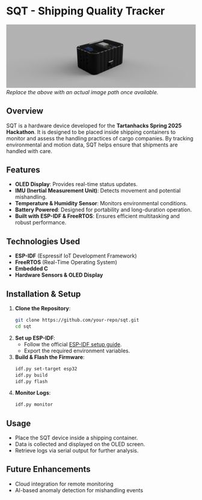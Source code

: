 # SQT - Shipping Quality Tracker

![Project Image](SQT.png)  
*Replace the above with an actual image path once available.*

## Overview
SQT is a hardware device developed for the **Tartanhacks Spring 2025 Hackathon**. It is designed to be placed inside shipping containers to monitor and assess the handling practices of cargo companies. By tracking environmental and motion data, SQT helps ensure that shipments are handled with care.

## Features
- **OLED Display**: Provides real-time status updates.
- **IMU (Inertial Measurement Unit)**: Detects movement and potential mishandling.
- **Temperature & Humidity Sensor**: Monitors environmental conditions.
- **Battery Powered**: Designed for portability and long-duration operation.
- **Built with ESP-IDF & FreeRTOS**: Ensures efficient multitasking and robust performance.

## Technologies Used
- **ESP-IDF** (Espressif IoT Development Framework)
- **FreeRTOS** (Real-Time Operating System)
- **Embedded C**
- **Hardware Sensors & OLED Display**

## Installation & Setup
1. **Clone the Repository**:
   ```sh
   git clone https://github.com/your-repo/sqt.git
   cd sqt
   ```
2. **Set up ESP-IDF**:
   - Follow the official [ESP-IDF setup guide](https://docs.espressif.com/projects/esp-idf/en/latest/esp32/get-started/).
   - Export the required environment variables.
3. **Build & Flash the Firmware**:
   ```sh
   idf.py set-target esp32
   idf.py build
   idf.py flash
   ```
4. **Monitor Logs**:
   ```sh
   idf.py monitor
   ```

## Usage
- Place the SQT device inside a shipping container.
- Data is collected and displayed on the OLED screen.
- Retrieve logs via serial output for further analysis.

## Future Enhancements
- Cloud integration for remote monitoring
- AI-based anomaly detection for mishandling events

